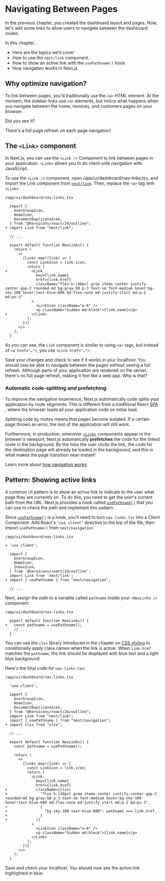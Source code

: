 # Navigating Between Pages

In the previous chapter, you created the dashboard layout and pages. Now, let's add some links to allow users to navigate between the dashboard routes.

In this chapter...

- Here are the topics we’ll cover
- How to use the `next/link` component.
- How to show an active link with the `usePathname()` hook.
- How navigation works in Next.js.

## Why optimize navigation?

To link between pages, you'd traditionally use the `<a>` HTML element. At the moment, the sidebar links use `<a>` elements, but notice what happens when you navigate between the home, invoices, and customers pages on your browser.

Did you see it?

There's a full page refresh on each page navigation!

## The `<Link>` component

In Next.js, you can use the `<Link />` Component to link between pages in your application. `<Link>` allows you to do client-side navigation with JavaScript.

To use the `<Link />` component, open /app/ui/dashboard/nav-links.tsx, and import the Link component from [`next/link`](https://nextjs.org/docs/app/api-reference/components/link). Then, replace the `<a>` tag with `<Link>`:

`/app/ui/dashboard/nav-links.tsx`

```tsx diff
  import {
    UserGroupIcon,
    HomeIcon,
    DocumentDuplicateIcon,
  } from "@heroicons/react/24/outline";
+ import Link from "next/link";

  // ...

  export default function NavLinks() {
    return (
      <>
        {links.map((link) => {
          const LinkIcon = link.icon;
          return (
+           <Link
              key={link.name}
              href={link.href}
              className="flex h-[48px] grow items-center justify-center gap-2 rounded-md bg-gray-50 p-3 text-sm font-medium hover:bg-sky-100 hover:text-blue-600 md:flex-none md:justify-start md:p-2 md:px-3"
            >
              <LinkIcon className="w-6" />
              <p className="hidden md:block">{link.name}</p>
+           </Link>
          );
        })}
      </>
    );
  }
```

As you can see, the `Link` component is similar to using `<a>` tags, but instead of `<a href="…">`, you use `<Link href="…">`.

Save your changes and check to see if it works in your localhost. You should now be able to navigate between the pages without seeing a full refresh. Although parts of your application are rendered on the server, there's no full page refresh, making it feel like a web app. Why is that?

### Automatic code-splitting and prefetching

To improve the navigation experience, Next.js automatically code splits your application by route segments. This is different from a traditional React [SPA](https://developer.mozilla.org/en-US/docs/Glossary/SPA) , where the browser loads all your application code on initial load.

Splitting code by routes means that pages become isolated. If a certain page throws an error, the rest of the application will still work.

Furthermore, in production, whenever [`<Link>`](https://nextjs.org/docs/api-reference/next/link) components appear in the browser's viewport, Next.js automatically **prefetches** the code for the linked route in the background. By the time the user clicks the link, the code for the destination page will already be loaded in the background, and this is what makes the page transition near-instant!

Learn more about [how navigation works](https://nextjs.org/docs/app/building-your-application/routing/linking-and-navigating#how-routing-and-navigation-works).

## Pattern: Showing active links

A common UI pattern is to show an active link to indicate to the user what page they are currently on. To do this, you need to get the user's current path from the URL. Next.js provides a hook called [`usePathname()`](https://nextjs.org/docs/app/api-reference/functions/use-pathname) that you can use to check the path and implement this pattern.

Since [`usePathname()`](https://nextjs.org/docs/app/api-reference/functions/use-pathname) is a hook, you'll need to turn `nav-links.tsx` into a Client Component. Add React's `"use client"` directive to the top of the file, then import `usePathname()` from `next/navigation`:

`/app/ui/dashboard/nav-links.tsx`

```tsx diff
+ 'use client';

  import {
    UserGroupIcon,
    HomeIcon,
    InboxIcon,
  } from '@heroicons/react/24/outline';
  import Link from 'next/link';
+ import { usePathname } from 'next/navigation';

  // ...
```

Next, assign the path to a variable called `pathname` inside your `<NavLinks />` component:

`/app/ui/dashboard/nav-links.tsx`

```tsx diff
  export default function NavLinks() {
+   const pathname = usePathname();
    // ...
  }
```

You can use the `clsx` library introduced in the chapter on [CSS styling](https://nextjs.org/learn/dashboard-app/css-styling) to conditionally apply class names when the link is active. When `link.href` matches the `pathname`, the link should be displayed with blue text and a light blue background.

Here's the final code for `nav-links.tsx`:

`/app/ui/dashboard/nav-links.tsx`

```tsx diff
  'use client';

  import {
    UserGroupIcon,
    HomeIcon,
    DocumentDuplicateIcon,
  } from "@heroicons/react/24/outline";
  import Link from "next/link";
  import { usePathname } from "next/navigation";
+ import clsx from "clsx";

  // ...

  export default function NavLinks() {
    const pathname = usePathname();

    return (
      <>
        {links.map((link) => {
          const LinkIcon = link.icon;
          return (
            <Link
              key={link.name}
              href={link.href}
+             className={clsx(
+               "flex h-[48px] grow items-center justify-center gap-2 rounded-md bg-gray-50 p-3 text-sm font-medium hover:bg-sky-100 hover:text-blue-600 md:flex-none md:justify-start md:p-2 md:px-3",
+               {
+                 "bg-sky-100 text-blue-600": pathname === link.href,
+               }
+             )}
            >
              <LinkIcon className="w-6" />
              <p className="hidden md:block">{link.name}</p>
            </Link>
          );
        })}
      </>
    );
  }
```

Save and check your localhost. You should now see the active link highlighted in blue.
